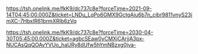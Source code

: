 https://tsh.onelink.me/fkK9/dc737c8e?forceTime=2021-09-14T04:45:00.000Z&ticket=LNDu_LqPo6GMX9GctgAiu6b7n_cibr9811vnyS23jmXC-7HbxIR61brmXRIb6zVq

https://tsh.onelink.me/fkK9/dc737c8e?forceTime=2030-04-30T05:45:00.000Z&ticket=agbcSEaw0yCMXjCArjjA3px-NUCAsQqQOAvYVUo_haURy8dUfw5hYmNBzxg0jva-
